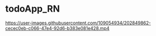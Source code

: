 ﻿# todoApp_RN

https://user-images.githubusercontent.com/109054934/202849862-cecec0eb-c066-47e4-92d6-b383e081e428.mp4



